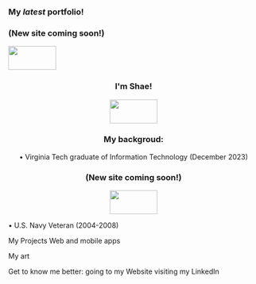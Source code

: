 <h3> My <em>latest</em> portfolio!</h3>
<h3>(New site coming soon!)</h3>
<p>
    <img src="~me/current portfolio/intro.jpg" height="48" width="96"/></a>
</p>

<h3 align="center">I'm Shae!</h3>
<p align="center">
    <a title="Virginia Tech" href="https://vtmit.vt.edu/academics/curriculum.html">
    <img src="https://upload.wikimedia.org/wikipedia/commons/6/60/Virginia_Tech_Hokies_logo.svg" height="48" width="96"/></a>
</p>

<h3 align="center">My backgroud: </h3>
<p align="center">•	Virginia Tech graduate of Information Technology (December 2023)
<h3 align="center">(New site coming soon!)</h3>
<p align="center">
    <a title="Virginia Tech" href="https://vtmit.vt.edu/academics/curriculum.html">
    <img src="https://upload.wikimedia.org/wikipedia/commons/6/60/Virginia_Tech_Hokies_logo.svg" height="48" width="96"/></a>
</p>

•	U.S. Navy Veteran (2004-2008)

My Projects 
Web and mobile apps

My art

Get to know me better:
  going to my Website
  visiting my LinkedIn


